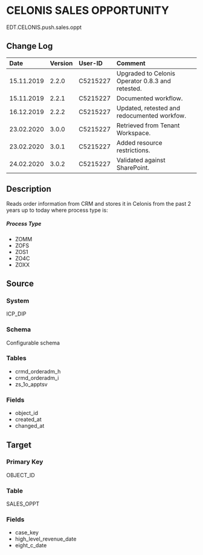 # CELONIS SALES OPPORTUNITY
EDT.CELONIS.push.sales.oppt


## Change Log
|   Date        |   Version |   User-ID     |   Comment     |
|   :--         |   :--     |   :--         |   :--         |
|   15.11.2019  |   2.2.0   |   C5215227    |   Upgraded to Celonis Operator 0.8.3 and retested.    |
|   15.11.2019  |   2.2.1   |   C5215227    |   Documented workflow.    |
|   16.12.2019  |   2.2.2   |   C5215227    |   Updated, retested and redocumented workfow.    |
|   23.02.2020  |   3.0.0   |   C5215227    |   Retrieved from Tenant Workspace.    |
|   23.02.2020  |   3.0.1   |   C5215227    |   Added resource restrictions.    |
|   24.02.2020  |   3.0.2   |   C5215227    |   Validated against SharePoint.    |

## Description
Reads order information from CRM and stores it in Celonis from the past 2 years up to today where process type is:

##### Process Type
- ZOMM
- ZOFS
- ZOS1
- ZO4C
- ZOXX


## Source

### System
ICP_DIP

### Schema
Configurable schema

### Tables
- crmd_orderadm_h
- crmd_orderadm_i
- zs_1o_apptsv

### Fields
- object_id
- created_at
- changed_at


## Target

### Primary Key
OBJECT_ID

### Table
SALES_OPPT

### Fields
- case_key
- high_level_revenue_date
- eight_c_date